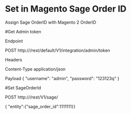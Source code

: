 # Set in Magento Sage Order ID
Assign Sage OrderID with Magento 2 OrderID

#Get Admin token

Endpoint

POST http://<host>/rest/default/V1/integration/admin/token

Headers

Content-Type application/json


Payload
{
"username": "admin",
"password": "123123q"
}



#Set SageOrderId

POST http://<host>/rest/V1/sage/<order id>

{ "entity":{"sage_order_id":1111111}}


